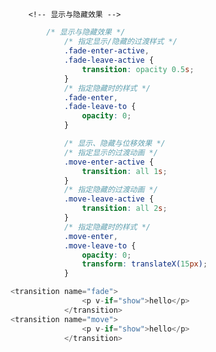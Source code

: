 ## 


<!--
        1. vue动画的理解
        操作css的trasition或animation
        vue会给目标元素添加/移除特定的class
        2. 基本过渡动画的编码
        1). 在目标元素外包裹<transition name="xxx">
        2). 定义class样式
            1>. 指定过渡样式: transition
            2>. 指定隐藏时的样式: opacity/其它
        3. 过渡的类名
        xxx-enter-active: 指定显示的transition
        xxx-leave-active: 指定隐藏的transition
        xxx-enter: 指定隐藏时的样式
        -->

		<!-- 显示与隐藏效果 -->

  
```css
		/* 显示与隐藏效果 */
			/* 指定显示/隐藏的过渡样式 */
			.fade-enter-active,
			.fade-leave-active {
				transition: opacity 0.5s;
			}
			/* 指定隐藏时的样式 */
			.fade-enter,
			.fade-leave-to {
				opacity: 0;
			}

			/* 显示、隐藏与位移效果 */
			/* 指定显示的过渡动画 */
			.move-enter-active {
				transition: all 1s;
			}
			/* 指定隐藏的过渡动画 */
			.move-leave-active {
				transition: all 2s;
			}
			/* 指定隐藏时的样式 */
			.move-enter,
			.move-leave-to {
				opacity: 0;
				transform: translateX(15px);
			}
```
```js
<transition name="fade">
				<p v-if="show">hello</p>
			</transition>
<transition name="move">
				<p v-if="show">hello</p>
			</transition>
```
